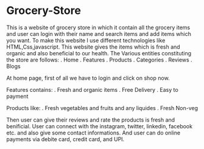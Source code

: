 # Grocery-Store
This is a website of grocery store in which it contain all the grocery items and user can login with their name and search items and add items which you want.
To make this website I use different technologies like HTML,Css,javascript. 
This website gives the items which is  fresh and organic and also beneficial to our health.
The Various entities constituting the store are follows:
. Home
. Features
. Products 
. Categories
. Reviews
. Blogs

At home page, first of all we have to login and click on shop now.

Features contains: 
. Fresh and organic items
. Free Delivery
. Easy to payment

Products like:
. Fresh vegetables and fruits and any liquides
. Fresh Non-veg

Then user can give their reviews and rate the products is fresh and benificial. 
User can connect with the instagram, twitter, linkedin, facebook etc. and also give some contact informations.
And user can do online payments via debite card, credit card, and UPI. 



